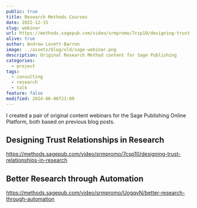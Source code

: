 ```yaml
---
public: true
title: Research Methods Courses
date: 2022-12-15
slug: webinar
url: https://methods.sagepub.com/video/srmpromo/7csp10/designing-trust-relationships-in-research
alive: true
author: Andrew Lovett-Barron
image: ../assets/blog/old/sage-webinar.png
description: Original Research Method content for Sage Publishing
categories:
  - project
tags:
  - consulting
  - research
  - talk
feature: false
modified: 2024-06-06T21:09
---
```


I created a pair of original content webinars for the Sage Publishing Online Platform, both based on previous blog posts.

## Designing Trust Relationships in Research

https://methods.sagepub.com/video/srmpromo/7csp10/designing-trust-relationships-in-research

## Better Research through Automation

https://methods.sagepub.com/video/srmpromo/UogqyN/better-research-through-automation
